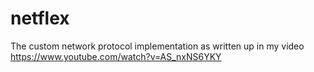# netflex
The custom network protocol implementation as written up in my video https://www.youtube.com/watch?v=AS_nxNS6YKY 
